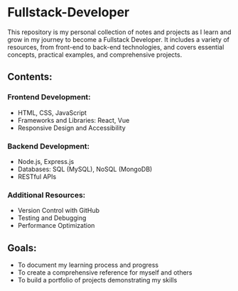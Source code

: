 # Fullstack-Developer
This repository is my personal collection of notes and projects as I learn and grow in my journey to become a Fullstack Developer. It includes a variety of resources, from front-end to back-end technologies, and covers essential concepts, practical examples, and comprehensive projects.

## Contents:
### Frontend Development:
- HTML, CSS, JavaScript
- Frameworks and Libraries: React, Vue
- Responsive Design and Accessibility

### Backend Development:
- Node.js, Express.js
- Databases: SQL (MySQL), NoSQL (MongoDB)
- RESTful APIs

### Additional Resources:
- Version Control with GitHub
- Testing and Debugging
- Performance Optimization

## Goals:
- To document my learning process and progress
- To create a comprehensive reference for myself and others
- To build a portfolio of projects demonstrating my skills
